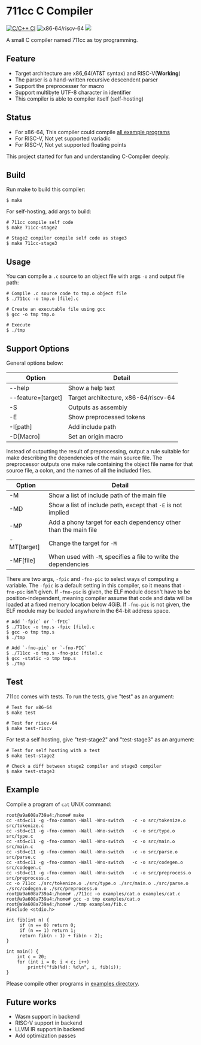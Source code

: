 # 711cc C Compiler
[![C/C++ CI](https://github.com/sott0n/711cc/workflows/C/C++%20CI/badge.svg?branch=master)](https://github.com/sott0n/711cc/actions?query=workflow%3A%22C%2FC%2B%2B+CI%22) ![x86-64/riscv-64](https://img.shields.io/badge/Feature-x86--64%2Friscv--64-orange) [![](http://img.shields.io/badge/license-MIT-blue.svg)](./LICENSE)

A small C compiler named 711cc as toy programming.

## Feature

- Target architecture are x86_64(AT&T syntax) and RISC-V(**Working**)
- The parser is a hand-written recursive descendent parser
- Support the preprocesser for macro
- Support multibyte UTF-8 character in identifier
- This compiler is able to compiler itself (self-hosting)

## Status
- For x86-64, This compiler could compile [all example programs](https://github.com/sott0n/711cc/tree/master/examples)
- For RISC-V, Not yet supported variadic
- For RISC-V, Not yet supported floating points

This project started for fun and understanding C-Compiler deeply.

## Build

Run make to build this compiler:

```shell
$ make
```

For self-hosting, add args to build:

```shell
# 711cc compile self code
$ make 711cc-stage2

# Stage2 compiler compile self code as stage3
$ make 711cc-stage3
```

## Usage
You can compile a `.c` source to an object file with args `-o` and output file path:

```shell
# Compile .c source code to tmp.o object file
$ ./711cc -o tmp.o [file].c

# Create an executable file using gcc
$ gcc -o tmp tmp.o

# Execute
$ ./tmp
```

## Support Options

General options below:  

| Option             | Detail                               |
| ------------------ | ------------------------------------ |
| --help             | Show a help text                     |
| --feature=[target] | Target architecture, x86-64/riscv-64 |
| -S                 | Outputs as assembly                  |
| -E                 | Show preprocessed tokens             |
| -I[path]           | Add include path                     |
| -D[Macro]          | Set an origin macro                  |

Instead of outputting the result of preprocessing, output a rule suitable for make describing the dependencies of the main source file. The preprocessor outputs one make rule containing the object file name for that source file, a colon, and the names of all the included files.

| Option      | Detail |
| ----------- | --------------------------------------------------------------- |
| -M          | Show a list of include path of the main file                    |
| -MD         | Show a list of include path, except that `-E` is not implied    |
| -MP         | Add a phony target for each dependency other than the main file |
| -MT[target] | Change the target for `-M`                                      |
| -MF[file]   | When used with `-M`, specifies a file to write the dependencies |


There are two args, `-fpic` and `-fno-pic` to select ways of computing a variable. The `-fpic` is a default setting in this compiler, so it means that `-fno-pic` isn't given. If `-fno-pic` is given, the ELF module doesn't have to be position-independent, meaning compiler assume that code and data will be loaded at a fixed memory location below 4GiB. If `-fno-pic` is not given, the ELF module may be loaded anywhere in the 64-bit address space.

```shell
# Add `-fpic` or `-fPIC`
$ ./711cc -o tmp.s -fpic [file].c
$ gcc -o tmp tmp.s
$ ./tmp

# Add `-fno-pic` or `-fno-PIC`
$ ./711cc -o tmp.s -fno-pic [file].c
$ gcc -static -o tmp tmp.s
$ ./tmp
```

## Test

711cc comes with tests. To run the tests, give "test" as an argument:

```shell
# Test for x86-64
$ make test

# Test for riscv-64
$ make test-riscv
```

For test a self hosting, give "test-stage2" and "test-stage3" as an argument:

```shell
# Test for self hosting with a test
$ make test-stage2

# Check a diff between stage2 compiler and stage3 compiler
$ make test-stage3
```

## Example
Compile a program of `cat` UNIX command:
```
root@a9a608a739a4:/home# make
cc -std=c11 -g -fno-common -Wall -Wno-switch   -c -o src/tokenize.o src/tokenize.c
cc -std=c11 -g -fno-common -Wall -Wno-switch   -c -o src/type.o src/type.c
cc -std=c11 -g -fno-common -Wall -Wno-switch   -c -o src/main.o src/main.c
cc -std=c11 -g -fno-common -Wall -Wno-switch   -c -o src/parse.o src/parse.c
cc -std=c11 -g -fno-common -Wall -Wno-switch   -c -o src/codegen.o src/codegen.c
cc -std=c11 -g -fno-common -Wall -Wno-switch   -c -o src/preprocess.o src/preprocess.c
cc -o 711cc ./src/tokenize.o ./src/type.o ./src/main.o ./src/parse.o ./src/codegen.o ./src/preprocess.o
root@a9a608a739a4:/home# ./711cc -o examples/cat.o examples/cat.c
root@a9a608a739a4:/home# gcc -o tmp examples/cat.o
root@a9a608a739a4:/home# ./tmp examples/fib.c
#include <stdio.h>

int fib(int n) {
     if (n == 0) return 0;
     if (n == 1) return 1;
     return fib(n - 1) + fib(n - 2);
}

int main() {
    int c = 20;
    for (int i = 0; i < c; i++)
        printf("fib(%d): %d\n", i, fib(i));
}
```

Please compile other programs in [examples directory](https://github.com/sott0n/711cc/tree/master/examples).

## Future works

- Wasm support in backend
- RISC-V support in backend
- LLVM IR support in backend
- Add optimization passes
